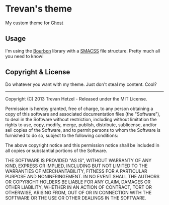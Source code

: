 # Trevan's theme

My custom theme for [Ghost](http://github.com/tryghost/ghost/)

## Usage

I'm using the [Bourbon](http://bourbon.io/) library with a [SMACSS](http://smacss.com/) file structure. Pretty much all you need to know!

## Copyright & License

Do whatever you want with my theme. Just don't steal my content. Cool?

----

Copyright (C) 2013 Trevan Hetzel - Released under the MIT License.

Permission is hereby granted, free of charge, to any person obtaining a copy of this software and associated documentation files (the "Software"), to deal in the Software without restriction, including without limitation the rights to use, copy, modify, merge, publish, distribute, sublicense, and/or sell copies of the Software, and to permit persons to whom the Software is furnished to do so, subject to the following conditions:

The above copyright notice and this permission notice shall be included in all copies or substantial portions of the Software.

THE SOFTWARE IS PROVIDED "AS IS", WITHOUT WARRANTY OF ANY KIND, EXPRESS OR IMPLIED, INCLUDING BUT NOT LIMITED TO THE WARRANTIES OF MERCHANTABILITY, FITNESS FOR A PARTICULAR PURPOSE AND
NONINFRINGEMENT. IN NO EVENT SHALL THE AUTHORS OR COPYRIGHT HOLDERS BE LIABLE FOR ANY CLAIM, DAMAGES OR OTHER LIABILITY, WHETHER IN AN ACTION OF CONTRACT, TORT OR OTHERWISE, ARISING FROM, OUT OF OR IN CONNECTION WITH THE SOFTWARE OR THE USE OR OTHER DEALINGS IN THE SOFTWARE.
